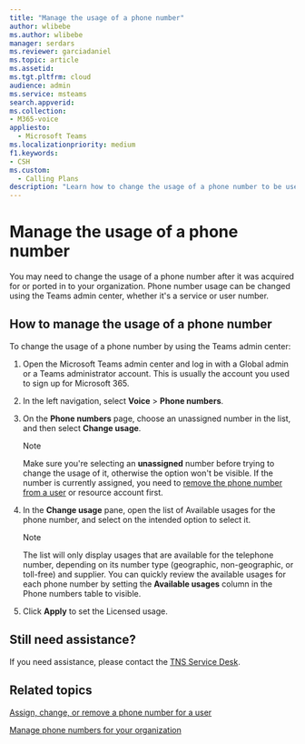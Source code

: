 ```yaml
---
title: "Manage the usage of a phone number"
author: wlibebe
ms.author: wlibebe
manager: serdars
ms.reviewer: garciadaniel
ms.topic: article
ms.assetid: 
ms.tgt.pltfrm: cloud
audience: admin
ms.service: msteams
search.appverid: 
ms.collection: 
- M365-voice
appliesto:
  - Microsoft Teams
ms.localizationpriority: medium
f1.keywords:
- CSH
ms.custom:
  - Calling Plans
description: "Learn how to change the usage of a phone number to be used as either a Service number or a User number."
---
```


# Manage the usage of a phone number

You may need to change the usage of a phone number after it was acquired for or ported in to your organization. Phone number usage can be changed using the Teams admin center, whether it's a service or user number.

## How to manage the usage of a phone number

To change the usage of a phone number by using the Teams admin center:

1. Open the Microsoft Teams admin center and log in with a Global admin or a Teams administrator account. This is usually the account you used to sign up for Microsoft 365.

2. In the left navigation, select **Voice** \> **Phone numbers**.

3. On the **Phone numbers** page, choose an unassigned number in the list, and then select **Change usage**.

      > [!NOTE]
      > Make sure you're selecting an **unassigned** number before trying to change the usage of it, otherwise the option won't be visible. If the number is currently assigned, you need to [remove the phone number from a user](/MicrosoftTeams/assign-change-or-remove-a-phone-number-for-a-user#remove-a-phone-number-from-a-user) or resource account first.

4. In the **Change usage** pane, open the list of Available usages for the phone number, and select on the intended option to select it.

      > [!NOTE]
      > The list will only display usages that are  available for the telephone number, depending on its number type (geographic, non-geographic, or toll-free) and supplier. You can quickly review the available usages for each phone number by setting the **Available usages** column in the Phone numbers table to visible.

5. Click **Apply** to set the Licensed usage.

## Still need assistance?

If you need assistance, please contact the [TNS Service Desk](./contact-tns-service-desk.md).

## Related topics

[Assign, change, or remove a phone number for a user](/microsoftteams/assign-change-or-remove-a-phone-number-for-a-user)

[Manage phone numbers for your organization](/microsoftteams/manage-phone-numbers-for-your-organization)
